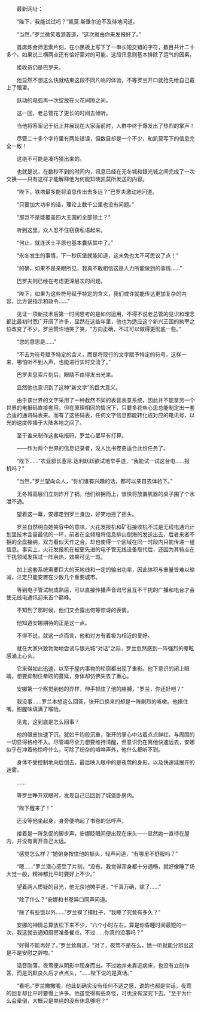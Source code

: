 　　最新网址：

　　“陛下，我能试试吗？”凯莫.斯垂尔迫不及待地问道。

　　“当然，”罗兰微笑着颔首道，“这次就由你来发报好了。”

　　首席炼金师思索片刻，在小黑板上写下了一串长短交错的字符，数目共计二十多个。如果说三横两点还有恰好蒙对的可能，这段讯息则基本排除了运气的因素。

　　接收员仍是巴罗夫。

　　他显然不想这么快就结束这段不同凡响的体验，不等罗兰开口就抢先给自己戴上了眼罩。

　　跃动的电弧再一次绽放在火花间隙之间。

　　这一回，老总管花了更长的时间去倾听。

　　当他将答案记于纸上并展现在大家面前时，人群中终于爆发出了热烈的掌声！

　　尽管二十多个字符里有两处错误，但数目却是一个不少，和凯莫写下的信息完全一致！

　　这绝不可能是凑巧猜出来的。

　　也就是说，在数秒不到的时间内，讯息已经在无冬城和银光城之间完成了一次交换——只有这样才能解释他为何能知晓凯莫所发送的内容。

　　“陛下，铁塔最多能将消息传出去多远？”巴罗夫激动地问道。

　　“只要加大功率的话，理论上数千公里也没有问题。”

　　“那岂不是能覆盖四大王国的全部领土？”

　　听到这里，众人忍不住窃窃私语起来。

　　“何止，就连沃土平原也基本囊括其中了。”

　　“永冬发生的事情，下一秒灰堡就能知道，这未免也太不可思议了点！”

　　“的确，如果不是亲眼所见，我真不敢相信这是人力所能做到的事情……”

　　巴罗夫则已经在考虑更深层次的问题。

　　“陛下，如果为这些符号赋予特定的含义，我们或许就能传达更加复杂的内容，比方说指示和政令……”

　　见证一项新技术后第一时间思考的是如何运用，不得不说老总管的见识和理念都比最初时宽广开阔了许多，显然在这些年里，他也为适应这个新兴王国的执宰之位改变了不少。罗兰赞许地笑了笑，“方向正确，不过可以做得更彻底一些。”

　　“您的意思是……”

　　“不去为符号赋予特定的含义，而是将现行的文字赋予特定的符号，这样一来，哪怕听不到人声，也能进行实时交流了。”

　　巴罗夫思索片刻后，眼睛不由得发出光来。

　　显然他也意识到了这种“新文字”的巨大意义。

　　由于该世界的文字采用了一种截然不同的表音表意系统，因此并不能拿另一个世界的电报码直接套用，但在原理相同的情况下，只要多花些心思总能制定出一套合适的通讯码表来。而有了这些码表，任何文字信息都能转化成对应的电讯号，以光的速度传播于大陆各地之间了。

　　至于谁来制作这套电报码，罗兰心里早有打算。

　　——作为两个世界的信息记录者，没人比书卷更适合此份任务了。

　　“陛下……”农业部长塞尼.达利跃跃欲试地举手道，“我能试一试这台电……报机吗？”

　　“当然，”罗兰望向众人，“你们谁有兴趣的话，都可以亲自去体验下。”

　　无冬城高层们立刻炸开了锅，他们纷拥而上，很快将放置机器的桌子围了个水泄不通。

　　望着这一幕，安娜走到罗兰身边，好笑地摇了摇头。

　　罗兰自然明白她笑容中的意味，火花发报机和矿石接收机不过是无线电通讯计划里技术含量最低的一环，前者在全频段将信息排山倒海的发送出去，后者来者不拒的全盘接纳，双方看似天作之合，却也使得一个区域在同一时段内只能传递一组信息。事实上，火花发报机在被更先进的电子管无线设备取代后，还因为其特点在干扰领域发挥过一阵余热，效果可见一斑。

　　加上这套系统需要巨大的天地线和一定的输出功率，因此体积与重量皆难以缩减，注定只能安置在少数几个重要城市。

　　等到电子管试制成熟后，可以直接传播声音讯号且互不干扰的广播和电台才会使无线电通讯迎来首个巅峰。

　　不知到了那时候，他们又会露出何等惊讶的表情。

　　他知道安娜期待的正是这一点。

　　不得不说，就这一点而言，他和对方有着极为相近的爱好。

　　就在大家兴致勃勃地尝试与银光城“对话”之际，罗兰忽然感到一阵强烈的晕眩感涌上心头。

　　它来得如此迅速，以至于屋内事物的轮廓都出现了重影。他下意识的闭上眼睛，想要抑制住晕眩的蔓延，身体却仿佛失去了重心。

　　安娜第一个察觉到他的异样，伸手抓住了他的胳膊，“罗兰，你还好吧？”

　　我没事……罗兰本想这么回答，张开口换来的却是一阵剧烈的咳嗽。他捂住嘴，甜腥味填满了喉咙。

　　见鬼，这到底是怎么回事？

　　他的眼皮快速下沉，犹如千钧般沉重，张开的掌心中沾着点点鲜红，与周围的一切显得格格不入。尽管竭尽全力想要维持清醒，但意识仍在离他快速远去，安娜似乎在冲着他惊呼什么，可除了纷杂的喧哗声外，他什么都听不到。

　　身体不受控制地向后倒去，最后映入眼中的是夜莺的身影，以及快速延展开的迷雾。

　　……

　　等罗兰睁开双眼时，发现自己已回到了城堡卧房内。

　　“陛下醒来了！”

　　还没等他坐起身，身旁便响起了书卷的低呼声。

　　接着是一阵急促的脚步声，安娜眨眼间便出现在床头——显然她一直待在屋内，并没有离开自己太远。

　　“感觉怎么样？”她俯身按住他的额头，轻声问道，“有哪里不舒服吗？”

　　“嗯……”罗兰潜心感受了片刻，“没有。我觉得浑身都十分通畅，就好像睡了场大觉一般，精神都比平时要好上不少。”

　　望着两人质疑的目光，他无奈地摊手道，“千真万确，除了……”

　　“除了什么？”安娜和书卷异口同声问道。

　　“除了有些饿以外……”罗兰摸了摸肚子，“我睡了究竟有多久？”

　　安娜的神情总算放松下来不少，“六个小时左右，算是你昏睡时间最短的一次，我这就去通知厨房准备餐点。不过……你真的没事吗？”

　　“好得不能再好了。”罗兰耸肩道，“对了，夜莺不是在么，她一听就能分辨出这是不是安慰之辞啦。”

　　话音刚落，夜莺便从阴影中现身而出。不过她并未靠近病床，也没有立刻作答，而是沉默良久后才点点头，“……陛下说的是真话。”

　　“看吧。”罗兰撇撇嘴，他此刻确实没有任何不适之感，说的也都是实话，夜莺的回复却比平时要慢上许多。他虽觉得有些奇怪，可也没有深究下去。“至于为什么会晕倒，大概只是单纯的没有休息够吧？”
